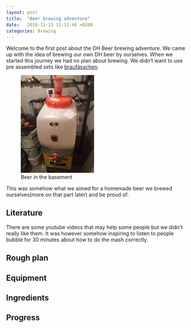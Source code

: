 ```yaml
---
layout: post
title:  "Beer brewing adventure"
date:   2018-11-13 11:11:46 +0200
categories: Brewing
---
```



Welcome to the first post about the DH Beer brewing adventure. We came up with the idea of brewing our own DH beer by ourselves. When we started this journey we had no plan about brewing. We didn’t want to use pre assembled sets like <a href="https://www.braufaesschen.com">braufässchen</a>.

<figure>
	<img src="/images/brewing/beerInBasement.jpg " alt="Beer in the basement" width="200"/> 
	<figcaption>Beer in the basement</figcaption>
</figure>


This was somehow what we aimed for a homemade beer we brewed ourselves(more on that part later) and be proud of.


## Literature

There are some youtube videos that may help some people but we didn't really like them. It was however somehow inspiring to listen to people bubble for 30 minutes about how to do the mash correctly.

## Rough plan

## Equipment

## Ingredients

## Progress 
